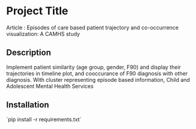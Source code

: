 # Project Title
Article : Episodes of care based patient trajectory and co-occurrence visualization: A CAMHS study


## Description
Implement patient similarity (age group, gender, F90) and display their trajectories in timeline plot, and cooccurance of F90 diagnosis with other diagnosis. With cluster representing episode based information, Child and Adolescent Mental Health Services


## Installation

´pip install -r requirements.txt´



